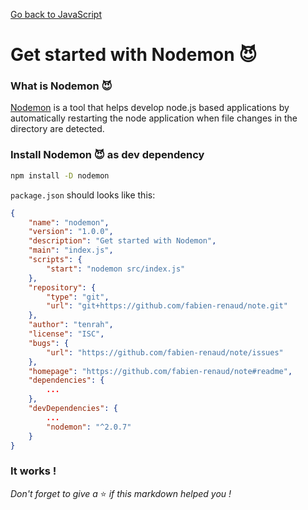 [Go back to JavaScript](https://github.com/fabien-renaud/notes/blob/master/javascript)

# Get started with Nodemon 😈

### What is Nodemon 😈

[Nodemon](https://www.npmjs.com/package/nodemon) is a tool that helps develop node.js based applications by automatically restarting the node application when file changes in the directory are detected.

### Install Nodemon 😈 as dev dependency

```sh
npm install -D nodemon
```

`package.json` should looks like this:

```json
{
    "name": "nodemon",
    "version": "1.0.0",
    "description": "Get started with Nodemon",
    "main": "index.js",
    "scripts": {
        "start": "nodemon src/index.js"
    },
    "repository": {
        "type": "git",
        "url": "git+https://github.com/fabien-renaud/note.git"
    },
    "author": "tenrah",
    "license": "ISC",
    "bugs": {
        "url": "https://github.com/fabien-renaud/note/issues"
    },
    "homepage": "https://github.com/fabien-renaud/note#readme",
    "dependencies": {
        ...
    },
    "devDependencies": {
        ...
        "nodemon": "^2.0.7"
    }
}
```

### It works !
*Don't forget to give a* ⭐️ *if this markdown helped you !*
